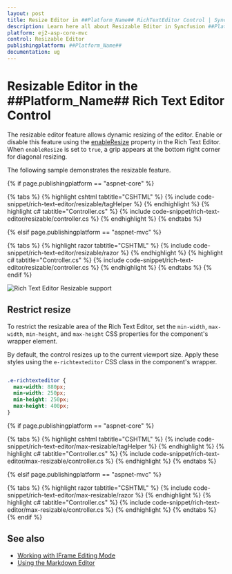 ```yaml
---
layout: post
title: Resize Editor in ##Platform_Name## RichTextEditor Control | Syncfusion
description: Learn here all about Resizable Editor in Syncfusion ##Platform_Name## Rich Text Editor control of Syncfusion Essential JS 2 and more.
platform: ej2-asp-core-mvc
control: Resizable Editor
publishingplatform: ##Platform_Name##
documentation: ug
---
```


# Resizable Editor in the ##Platform_Name## Rich Text Editor Control

The resizable editor feature allows dynamic resizing of the editor. Enable or disable this feature using the [enableResize](https://help.syncfusion.com/cr/aspnetcore-js2/syncfusion.ej2.richtexteditor.richtexteditor.html#Syncfusion_EJ2_RichTextEditor_RichTextEditor_EnableResize) property in the Rich Text Editor. When `enableResize` is set to `true`, a grip appears at the bottom right corner for diagonal resizing.

The following sample demonstrates the resizable feature.

{% if page.publishingplatform == "aspnet-core" %}

{% tabs %}
{% highlight cshtml tabtitle="CSHTML" %}
{% include code-snippet/rich-text-editor/resizable/tagHelper %}
{% endhighlight %}
{% highlight c# tabtitle="Controller.cs" %}
{% include code-snippet/rich-text-editor/resizable/controller.cs %}
{% endhighlight %}
{% endtabs %}

{% elsif page.publishingplatform == "aspnet-mvc" %}

{% tabs %}
{% highlight razor tabtitle="CSHTML" %}
{% include code-snippet/rich-text-editor/resizable/razor %}
{% endhighlight %}
{% highlight c# tabtitle="Controller.cs" %}
{% include code-snippet/rich-text-editor/resizable/controller.cs %}
{% endhighlight %}
{% endtabs %}
{% endif %}

![Rich Text Editor Resizable support](../images/Resizable-Editor.png)

## Restrict resize

To restrict the resizable area of the Rich Text Editor, set the `min-width`, `max-width`, `min-height`, and `max-height` CSS properties for the component's wrapper element. 

By default, the control resizes up to the current viewport size. Apply these styles using the `e-richtexteditor`  CSS class in the component's wrapper.

```CSS

.e-richtexteditor {
  max-width: 880px;
  min-width: 250px;
  min-height: 250px;
  max-height: 400px;
}

```

{% if page.publishingplatform == "aspnet-core" %}

{% tabs %}
{% highlight cshtml tabtitle="CSHTML" %}
{% include code-snippet/rich-text-editor/max-resizable/tagHelper %}
{% endhighlight %}
{% highlight c# tabtitle="Controller.cs" %}
{% include code-snippet/rich-text-editor/max-resizable/controller.cs %}
{% endhighlight %}
{% endtabs %}

{% elsif page.publishingplatform == "aspnet-mvc" %}

{% tabs %}
{% highlight razor tabtitle="CSHTML" %}
{% include code-snippet/rich-text-editor/max-resizable/razor %}
{% endhighlight %}
{% highlight c# tabtitle="Controller.cs" %}
{% include code-snippet/rich-text-editor/max-resizable/controller.cs %}
{% endhighlight %}
{% endtabs %}
{% endif %}

## See also

* [Working with IFrame Editing Mode](./iframe)
* [Using the Markdown Editor](https://ej2.syncfusion.com/aspnetcore/documentation/markdown-editor/getting-started)